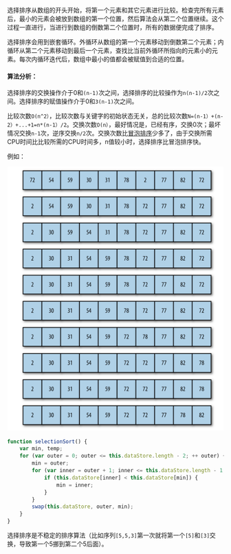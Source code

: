 选择排序从数组的开头开始，将第一个元素和其它元素进行比较。检查完所有元素后，最小的元素会被放到数组的第一个位置，然后算法会从第二个位置继续。这个过程一直进行，当进行到数组的倒数第二个位置时，所有的数据便完成了排序。

选择排序会用到嵌套循环。外循环从数组的第一个元素移动到倒数第二个元素；内循环从第二个元素移动到最后一个元素，查找比当前外循环所指向的元素小的元素。每次内循环迭代后，数组中最小的值都会被赋值到合适的位置。

#### 算法分析：

选择排序的交换操作介于0和`(n-1)`次之间，选择排序的比较操作为`n(n-1)/2`次之间。选择排序的赋值操作介于0和`3(n-1)`次之间。

比较次数`O(n^2）`，比较次数与关键字的初始状态无关，总的比较次数`N=(n-1）+(n-2）+...+1=n*(n-1）/2`。交换次数`O(n）`，最好情况是，已经有序，交换0次；最坏情况交换`n-1`次，逆序交换`n/2`次。交换次数比[冒泡排序](https://baike.baidu.com/item/%E5%86%92%E6%B3%A1%E6%8E%92%E5%BA%8F)少多了，由于交换所需CPU时间比比较所需的CPU时间多，n值较小时，选择排序比冒泡排序快。 

例如：

![](../../images/paixu2.png)

```javascript
function selectionSort() {
    var min, temp;
    for (var outer = 0; outer <= this.dataStore.length - 2; ++ outer) {
        min = outer;
        for (var inner = outer + 1; inner <= this.dataStore.length - 1; ++inner) {
            if (this.dataStore[inner] < this.dataStore[min]) {
                min = inner;
            }
        }
        swap(this.dataStore, outer, min);
    }
}
```

选择排序是不稳定的排序算法（比如序列`[5,5,3]`第一次就将第一个`[5]`和`[3]`交换，导致第一个5挪到第二个5后面）。